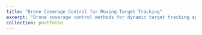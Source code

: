 ```yaml
---
title: "Drone Coverage Control for Moving Target Tracking"
excerpt: "Drone coverage control methods for dynamic target tracking applications by adapting the drone's altitude and detection model in real-time. <br/><img src='/images/portf_target_tracking_1.gif' style='width:500px;height:auto;border: 2px solid black;'>"
collection: portfolio
---
```


